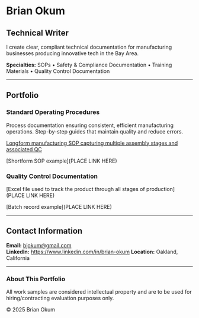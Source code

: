 # Brian Okum
## Technical Writer

I create clear, compliant technical documentation for manufacturing businesses producing innovative tech in the Bay Area.

**Specialties:** SOPs • Safety & Compliance Documentation • Training Materials • Quality Control Documentation

---

## Portfolio

### Standard Operating Procedures
Process documentation ensuring consistent, efficient manufacturing operations. Step-by-step guides that maintain quality and reduce errors.

[Longform manufacturing SOP capturing multiple assembly stages and associated QC](https://github.com/BrianOkum/BrianOkum.github.io/blob/41b02dff6a99584ae54ef5fff2f437ae15824ddc/BJOKUM_WritingSample_assembly%26QA%20work%20instructions.pdf)

[Shortform SOP example](PLACE LINK HERE)

### Quality Control Documentation

[Excel file used to track the product through all stages of production](PLACE LINK HERE)

[Batch record example](PLACE LINK HERE)

---

## Contact Information

**Email:** bjokum@gmail.com  
**LinkedIn:** https://www.linkedin.com/in/brian-okum
**Location:** Oakland, California

---

### About This Portfolio

All work samples are considered intellectual property and are to be used for hiring/contracting evaluation purposes only.

© 2025 Brian Okum
